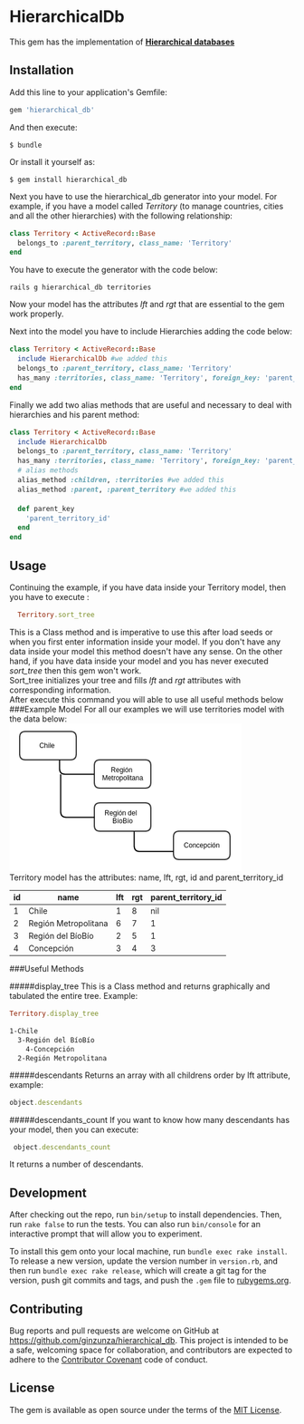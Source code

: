 # HierarchicalDb

This gem has the implementation of **[Hierarchical databases](http://www.sitepoint.com/hierarchical-data-database/)**

## Installation

Add this line to your application's Gemfile:

```ruby
gem 'hierarchical_db'
```

And then execute:

    $ bundle

Or install it yourself as:

    $ gem install hierarchical_db

Next you have to use the hierarchical_db generator into your model. For example, if you have a model called *Territory* (to manage countries, cities and all the other hierarchies) with the following relationship:
```ruby
class Territory < ActiveRecord::Base
  belongs_to :parent_territory, class_name: 'Territory'
end
```
You have to execute the generator with the code below:
```
rails g hierarchical_db territories
```
Now your model has the attributes *lft* and *rgt* that are essential to the gem work properly.

Next into the model you have to include Hierarchies adding the code below:
```ruby
class Territory < ActiveRecord::Base
  include HierarchicalDb #we added this
  belongs_to :parent_territory, class_name: 'Territory'
  has_many :territories, class_name: 'Territory', foreign_key: 'parent_territory_id'
end
```
Finally we add two alias methods that are useful and necessary to deal with hierarchies and his parent method:
```ruby
class Territory < ActiveRecord::Base
  include HierarchicalDb 
  belongs_to :parent_territory, class_name: 'Territory'
  has_many :territories, class_name: 'Territory', foreign_key: 'parent_territory_id'
  # alias methods
  alias_method :children, :territories #we added this
  alias_method :parent, :parent_territory #we added this

  def parent_key
    'parent_territory_id'
  end
end
```
## Usage

Continuing the example, if you have data inside your Territory model, then you have to execute :
```ruby
  Territory.sort_tree
```
This is a Class method and is imperative to use this after load seeds or when you first enter information inside your model. If you don't have any data inside your model this method doesn't have any sense. On the other hand, if you have data inside your model and you has never executed *sort_tree* then this gem won't work.<br>
Sort_tree initializes your tree and fills *lft* and *rgt* attributes with corresponding information.<br>
After execute this command you will able to use all useful methods below
###Example Model
For all our examples we will use territories model with the data below:
![GitHub Logo](/img/tree.png) <br>
Territory model has the attributes: name, lft, rgt, id and parent_territory_id

id | name | lft | rgt | parent_territory_id
------------ | ------------- | ------------- | ------------- | ------------- 
1 | Chile | 1| 8 | nil
2 | Región Metropolitana | 6| 7 | 1
3 | Región del BíoBío | 2| 5 | 1
4 | Concepción | 3| 4 | 3
###Useful Methods

#####display_tree
This is a Class method and returns graphically and tabulated the entire tree. Example:
```ruby
Territory.display_tree
```
```
1-Chile
  3-Región del BíoBío
    4-Concepción
  2-Región Metropolitana
```
#####descendants
Returns an array with all childrens order by lft attribute, example:
```ruby
object.descendants
```
#####descendants_count
If you want to know how many descendants has your model, then you can execute:
```ruby
 object.descendants_count
 ```
 It returns a number of descendants.

## Development

After checking out the repo, run `bin/setup` to install dependencies. Then, run `rake false` to run the tests. You can also run `bin/console` for an interactive prompt that will allow you to experiment.

To install this gem onto your local machine, run `bundle exec rake install`. To release a new version, update the version number in `version.rb`, and then run `bundle exec rake release`, which will create a git tag for the version, push git commits and tags, and push the `.gem` file to [rubygems.org](https://rubygems.org).

## Contributing

Bug reports and pull requests are welcome on GitHub at https://github.com/ginzunza/hierarchical_db. This project is intended to be a safe, welcoming space for collaboration, and contributors are expected to adhere to the [Contributor Covenant](contributor-covenant.org) code of conduct.


## License

The gem is available as open source under the terms of the [MIT License](http://opensource.org/licenses/MIT).

